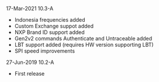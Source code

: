 17-Mar-2021 10.3-A
-	Indonesia frequencies added
-	Custom Exchange suppot added
-	NXP Brand ID support added
-	Gen2v2 commands Authenticate and Untraceable added
-	LBT support added (requires HW version supporting LBT)
- SPI speed improvements

27-Jun-2019 10.2-A
- First release
